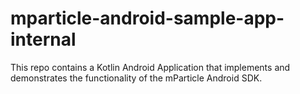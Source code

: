 # mparticle-android-sample-app-internal
This repo contains a Kotlin Android Application that implements and demonstrates the functionality of the mParticle Android SDK.
